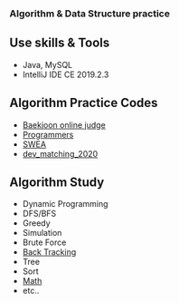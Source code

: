### Algorithm & Data Structure practice
## Use skills & Tools
- Java, MySQL
- IntelliJ IDE CE 2019.2.3
## Algorithm Practice Codes
- [Baekjoon online judge](./src/boj)
- [Programmers](./src/programmers)
- [SWEA](./src/samsungsw)
- [dev_matching_2020](./src/dev_matching_2020)
## Algorithm Study
- Dynamic Programming
- DFS/BFS
- Greedy
- Simulation
- Brute Force
- [Back Tracking](./Algorithms/Back_Tracking/README.md)
- Tree
- Sort
- [Math](./Algorithms/Math/README.md)
- etc..

   